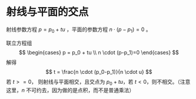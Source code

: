 # 射线与平面的交点

射线参数方程 $p = p_0 + tu$ ，平面的参数方程 $n \cdot (p-p_1)=0$ 。

联立方程组
$$
\begin{cases}
    p = p_0 + tu \\ 
    n \cdot (p-p_1)=0
\end{cases}
$$
解得
$$
t = \frac{n \cdot (p_0-p_1)}{n \cdot u}
$$
若 $t>=0$， 则射线与平面相交，且交点为 $p_0 + tu$，若 $t < 0$，则不相交。（注意这里，$n$ 不可约去，因为做的是点积，而不是普通乘法） 





